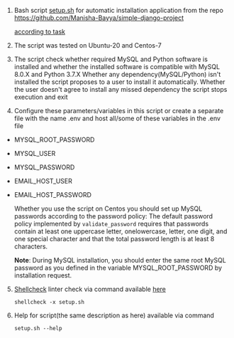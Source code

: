 
1. Bash script [setup.sh](./setup.sh) for automatic installation application from the repo
https://github.com/Manisha-Bayya/simple-django-project

   [according to task](./HW1.md)

2. The script was tested on Ubuntu-20 and Centos-7

3. The script check whether required MySQL and Python software is installed and whether the installed software is compatible with MySQL 8.0.X and Python 3.7.X
Whether any dependency(MySQL/Python) isn't installed the script proposes to a user to install it automatically.
Whether the user doesn't agree to install any missed dependency the script stops execution and exit

4. Configure these parameters/variables in this script or create a separate file with the name .env and host all/some of these variables in the .env file
- MYSQL_ROOT_PASSWORD
- MYSQL_USER
- MYSQL_PASSWORD
- EMAIL_HOST_USER
- EMAIL_HOST_PASSWORD

  Whether you use the script on Centos you should set up MySQL passwords according to the password policy:
  The default password policy implemented by `validate_password` requires that passwords contain at least one uppercase letter, onelowercase,  letter, one digit, and one special character and that the total password length is at least 8 characters.

  **Note**:
  During MySQL installation, you should enter the same root MySQL password as you defined in the variable MYSQL_ROOT_PASSWORD by installation  request.

5. [Shellcheck](https://www.shellcheck.net) linter check via command available [here](shellcheck-output.txt)
    ```
    shellcheck -x setup.sh
    ```
6. Help for script(the same description as here) available via command
    ```
    setup.sh --help
    ```
